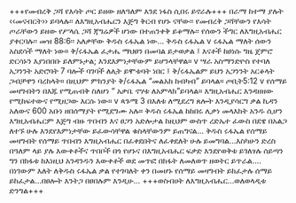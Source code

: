 +++የመብረቅ ጋሻ የእሳት ጦር ይዘው ዘለዓለም እንደ ነፋስ ሲበሩ ይኖራሉ+++
 በራማ ከተማ ያሉት ‹‹መናብርት›› ይባላሉ፡፡ ለእግዚአብሔርን እጅግ ቅርብ የሆኑ ናቸው፡፡ የመብረቅ ጋሻቸውን የእሳት ጦራቸውን ይዘው የሥላሴ ጋሻ ጃግሬዎች ሆነው በተጠንቀቅ ይቆማሉ፡፡ የሰውን ችግር ለእግዚአብሔር ያቀርባሉ፡፡ መዝ 88:6፡፡ አለቃቸው ቅዱስ ሩፋኤል ነው...
ቅዱስ ሩፋኤል
v ሩፋኤል ማለት ሰውን አስደሳች ማለት ነው። ቅ/ሩፋኤል ፈታሔ ማህፀን በመባል ይታወቃል ፤ እናቶች ከፀነሱ ግዜ ጀምሮ ድርሳኑን እያነበበቡ ይለምኑታል; እንደእምነታቸውም ይሆንላቸዋል።
v ሣራ አስማንድዮስ የተባለ አጋንንት አድሮባት 7 ባሎች ባገባች ለሊት ይሞቱባት ነበር ፤ ቅ/ሩፋኤልም ይህን አጋንንት አርቆላት ጋብቻዋን ባረከላት። በዚህም ምክንያት ቅ/ሩፋኤል “መልአከ ከብካብ” ይባላል።
ጦቢት5:12
v የሰማይ መዛግብትን በእጁ የሚጠብቅ ስለሆነ “ አቃቤ ኖሃቱ ለአምላክ”ይባላል። እግዚአብሔር እንዳዘዘው የሚከፍተውና የሚዘጋው እርሱ ነው።
v ጳጉሜ 3 በእለቱ ለሚደረግ ጸሎት እንዲያሳርግ ቃል ኪዳን አለውና 600 አቡነ ዘበሰማያት የሚደግሙ አሉ።
ቅዱስ ሩፋኤል ከከበሩ ሊቃነ መላእክት አንዱ ሲሆን እግዚአብሔርም እጅግ ብዙ ጥበብን እና ፀጋን አድሎታል ከዚህም ውስጥ ረድኤተ ፈውስ በደዌ በአልጋ ለተኙ ሁሉ እንደየእምነታቸው ይፈውሳቸዋል ቁስላቸውንም ይጠግናል...
ቅዱስ ሩፋኤል የሰማይ መዛግብት የሰማይ ጥበብን እግዚአብሔር በፈቀደበትና ለፈቀደለት ሁሉ ይመግባል...እስካሁን ድረስ በዓለም ላይ ያሉ እውቀቶችና ጥበቦች በጎ የሆኑና በእግዚአብሔር ፍቃድ እንደየወቅቱ ይገለፃሉ ሰይጣን ግን በክፋቱ ከእነዚህ አንዳንዱን እውቀቶች ወደ መጥፎ በክፋት ለመለወጥ ዘወትር ይጥራል....
በነገውም እለት ለቅዱስ ሩፋኤል ቃል የተገባለት ቀን በመሆኑ  የሰማይ መዛግብት ይከፈታሉ ሰማይ ይከፈታል...በፀሎት እንትጋ በፀበሉም እንዲሁ...
+++ወስብሀት ለእግዚአብሔር...ወለወላዲቱ ድንግል+++
